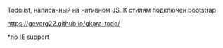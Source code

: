 
Todolist, написанный на нативном JS. К стилям подключен bootstrap

https://gevorg22.github.io/gkara-todo/

*no IE support
